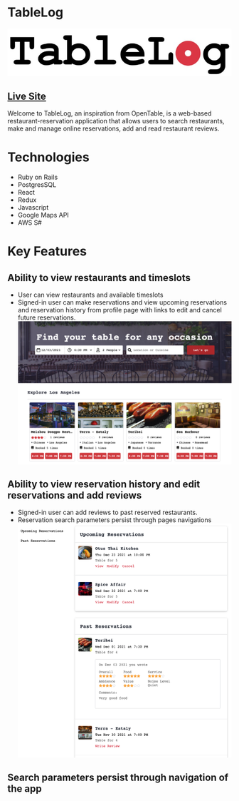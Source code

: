 # TableLog

![logo](app/assets/images/tablelog-logo-3.jpg)

## [Live Site](https://tablelog.herokuapp.com/)

Welcome to TableLog, an inspiration from OpenTable, is a web-based restaurant-reservation application that allows users to search restaurants, make and manage online reservations, add and read restaurant reviews.

# Technologies
* Ruby on Rails
* PostgresSQL
* React
* Redux
* Javascript
* Google Maps API
* AWS S#

# Key Features

## Ability to view restaurants and timeslots
* User can view restaurants and available timeslots
* Signed-in user can make reservations and view upcoming reservations and reservation history from profile page with links to edit and cancel future reservations.
![screenshot-1](app/assets/images/tablelog-ss-1.png)

## Ability to view reservation history and edit reservations and add reviews
* Signed-in user can add reviews to past reserved restaurants.
* Reservation search parameters persist through pages navigations
![screenshot-2](app/assets/images/tablelog-ss-2.png)

## Search parameters persist through navigation of the app


```javascript

```